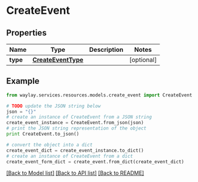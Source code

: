 # CreateEvent


## Properties

Name | Type | Description | Notes
------------ | ------------- | ------------- | -------------
**type** | [**CreateEventType**](CreateEventType.md) |  | [optional] 

## Example

```python
from waylay.services.resources.models.create_event import CreateEvent

# TODO update the JSON string below
json = "{}"
# create an instance of CreateEvent from a JSON string
create_event_instance = CreateEvent.from_json(json)
# print the JSON string representation of the object
print CreateEvent.to_json()

# convert the object into a dict
create_event_dict = create_event_instance.to_dict()
# create an instance of CreateEvent from a dict
create_event_form_dict = create_event.from_dict(create_event_dict)
```
[[Back to Model list]](../README.md#documentation-for-models) [[Back to API list]](../README.md#documentation-for-api-endpoints) [[Back to README]](../README.md)


